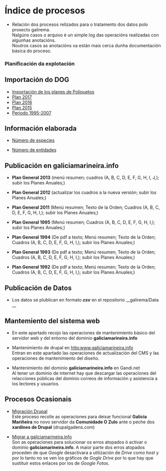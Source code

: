 # Índice de procesos

* Relación dos procesos relizados para o tratamento dos datos polo proxecto galirema.  
Nalgúns casos o arquivo é un simple log das operacións realizadas con algunhas anotacións.  
Noutros casos as anotacións xa están mais cerca dunha documentación básica do proceso.


### Planificación da explotación

## Importación do DOG

* [Importación de los planes de Poliquetos](importaPoliquetos.md)
* [Plan 2017](plan2017.proc.md)
* [Plan 2016](plan2016.proc.md)
* [Plan 2015](plan2015.proc.md)
* [Periodo 1995-2007](planes1995-2007.proc.md)

## Información elaborada

* [Número de especies](numespecplan.proc.md)

* [Número de entidades](planeXentidad.md)

## Publicación en galiciamarineira.info

* __Plan General 2013__ (menú resumen; cuadros (A, B, C, D, E, F, G, H, I, J,); subir los Planes Anuales;)

* __Plan General 2012__ (actualizar los cuadros a la nueva versión; subir los Planes Anuales;)

* __Plan General 2011__ (Menú resumen; Texto de la Orden; Cuadros (A, B, C, D, E, F, G, H, I,); subir los Planes Anuales;)

* __Plan General 1995__ (Menú resumen; Cuadros (A, B, C, D, E, F, G, H, I,); subir los Planes Anuales;)

* __Plan General 1994__ (De pdf a texto; Menú resumen; Texto de la Orden; Cuadros (A, B, C, D, E, F, G, H, I,); subir los Planes Anuales;)

* __Plan General 1993__ (De pdf a texto; Menú resumen; Texto de la Orden; Cuadros (A, B, C, D, E, F, G, H, I,); subir los Planes Anuales;)

* __Plan General 1992__ (De pdf a texto; Menú resumen; Texto de la Orden; Cuadros (A, B, C, D, E, F, G, H, I,); subir los Planes Anuales;)

## Publicación de Datos

* Los datos se plublican en formato ___csv___ en el repositorio __galirema/Data __


## Mantemiento del sistema web

* En este apartado recojo las operaciones de mantenimiento básico del servidor web y del entorno del dominio __galiciamarineira.info__

* Mantenimiento de drupal en <http:www.galiciamarineira.info>  
Entran en este apartado las operaciones de actualización del CMS y las operaciones de mantenimiento del diseño.

* Mantenimiento del dominio __galiciamarineira.info__ en Gandi.net  
Al tener un dominio de internet hay que descargar las operaciones del relacciones públicas del dominio correos de información y asistencia a los lectores y usuarios.



## Procesos Ocasionais

* [Migración Drupal](migracionDrupal.md)  
Este proceso recolle as operaciones para deixar funcional __Galicia Mariñeira__ no novo servidor da __Comunidade O Zulo__ ante o peche dos __xardines de Drupal__ (drupalgadens.com)

* [Migrar a galiciamarineira.info](migrargaliciamarineira.md)  
Son as operaciones para solucionar os erros atopados ó activar o dominio __galiciamarineira.info__. A maior parte dos erros atopados proceden de que _Google_ desactivara a utilización de _Drive_ como _host_ y por lo tanto no se ven los gráficos de _Gogle Drive_ por lo que hay que sustituir estos enlaces por los de _Google Fotos_. 



 [Gandi.net]: https://www.gandi.net/admin/domaine



